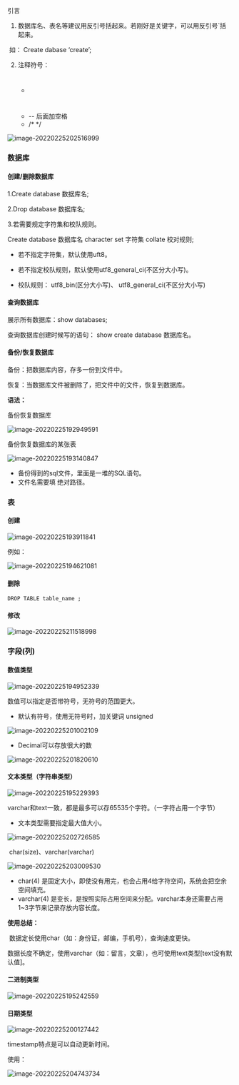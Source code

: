 引言

1.  数据库名、表名等建议用反引号括起来。若刚好是关键字，可以用反引号`括起来。

​			如： Create dabase ‘create’;

2.  注释符号：

	- #
	- -- 后面加空格
	- /*  */

![image-20220225202516999](C:\Users\10275\AppData\Roaming\Typora\typora-user-images\image-20220225202516999.png)

### 数据库

#### 创建/删除数据库

1.Create database 数据库名;

2.Drop database 数据库名;

3.若需要规定字符集和校队规则。

Create database 数据库名 character set 字符集 collate 校对规则;

- 若不指定字符集，默认使用uft8。
- 若不指定校队规则，默认使用utf8_general_ci(不区分大小写)。

- 校队规则： utf8_bin(区分大小写)、 utf8_general_ci(不区分大小写)

#### 查询数据库

展示所有数据库：show databases;

查询数据库创建时候写的语句： show create database 数据库名。

#### 备份/恢复数据库

  备份：把数据库内容，存多一份到文件中。

  恢复：当数据库文件被删除了，把文件中的文件，恢复到数据库。

**语法：**

备份恢复数据库

![image-20220225192949591](C:\Users\10275\AppData\Roaming\Typora\typora-user-images\image-20220225192949591.png)

 备份恢复数据库的某张表

![image-20220225193140847](C:\Users\10275\AppData\Roaming\Typora\typora-user-images\image-20220225193140847.png)

- 备份得到的sql文件，里面是一堆的SQL语句。
- 文件名需要填 绝对路径。



### 表

#### 创建

![image-20220225193911841](C:\Users\10275\AppData\Roaming\Typora\typora-user-images\image-20220225193911841.png)

例如：

![image-20220225194621081](C:\Users\10275\AppData\Roaming\Typora\typora-user-images\image-20220225194621081.png)

#### 删除

```mysql
DROP TABLE table_name ;
```



#### 修改 

![image-20220225211518998](C:\Users\10275\AppData\Roaming\Typora\typora-user-images\image-20220225211518998.png)





### 字段(列) 

#### 数值类型

![image-20220225194952339](C:\Users\10275\AppData\Roaming\Typora\typora-user-images\image-20220225194952339.png)

数值可以指定是否带符号，无符号的范围更大。

- 默认有符号，使用无符号时，加关键词 unsigned

![image-20220225201002109](C:\Users\10275\AppData\Roaming\Typora\typora-user-images\image-20220225201002109.png)

- Decimal可以存放很大的数

![image-20220225201820610](C:\Users\10275\AppData\Roaming\Typora\typora-user-images\image-20220225201820610.png)

#### 文本类型（字符串类型）

![image-20220225195229393](C:\Users\10275\AppData\Roaming\Typora\typora-user-images\image-20220225195229393.png)

varchar和text一致，都是最多可以存65535个字符。（一字符占用一个字节）

- 文本类型需要指定最大值大小。

![image-20220225202726585](C:\Users\10275\AppData\Roaming\Typora\typora-user-images\image-20220225202726585.png)

​	char(size)、varchar(varchar)

![image-20220225203009530](C:\Users\10275\AppData\Roaming\Typora\typora-user-images\image-20220225203009530.png)

- char(4) 是固定大小，即使没有用完，也会占用4给字符空间，系统会把空余空间填充。
- varchar(4) 是变长，是按照实际占用空间来分配。varchar本身还需要占用1~3字节来记录存放内容长度。

**使用总结：**

​	数据定长使用char（如：身份证，邮编，手机号），查询速度更快。

​	数据长度不确定，使用varchar（如：留言，文章），也可使用text类型[text没有默认值]。



#### 二进制类型

![image-20220225195242559](C:\Users\10275\AppData\Roaming\Typora\typora-user-images\image-20220225195242559.png)



#### 日期类型

![image-20220225200127442](C:\Users\10275\AppData\Roaming\Typora\typora-user-images\image-20220225200127442.png)

timestamp特点是可以自动更新时间。

使用：

![image-20220225204743734](C:\Users\10275\AppData\Roaming\Typora\typora-user-images\image-20220225204743734.png)
